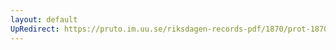 ```yaml
---
layout: default
UpRedirect: https://pruto.im.uu.se/riksdagen-records-pdf/1870/prot-1870--ak--129/prot-1870--ak--129_000.pdf
---
```

